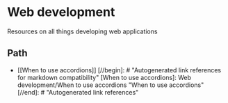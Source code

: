 # Web development

Resources on all things developing web applications

## Path

- [[When to use accordions]]
[//begin]: # "Autogenerated link references for markdown compatibility"
[When to use accordions]: Web development/When to use accordions "When to use accordions"
[//end]: # "Autogenerated link references"